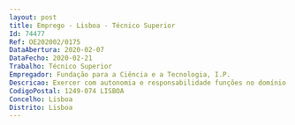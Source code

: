 ```yaml
--- 
layout: post
title: Emprego - Lisboa - Técnico Superior
Id: 74477
Ref: OE202002/0175
DataAbertura: 2020-02-07
DataFecho: 2020-02-21
Trabalho: Técnico Superior
Empregador: Fundação para a Ciência e a Tecnologia, I.P.
Descricao: Exercer com autonomia e responsabilidade funções no domínio de competências da FCT, na área do acompanhamento e controlo de processos de formação avançada e projetos de investigação financiados por Fundos Nacionais e ou cofinanciados Fundos Estruturais, nomeadamente as seguintes atividades  gestão corrente e acompanhamento da execução  análise da elegibilidade de despesas apresentadas pelos beneficiários e implementação de verificações de gestão com respeito pelos normativos aplicáveis  análise e elaboração de proposta de decisão dos pedidos submetidos pelos beneficiários, em consonância com os termos regulamentares aplicáveis  encerramento dos programas projetos, de acordo com os procedimentos estabelecidos  acompanhamento dos trabalhos de avaliação de candidaturas a financiamento de projetos de investigação e formação avançada.
CodigoPostal: 1249-074 LISBOA
Concelho: Lisboa
Distrito: Lisboa
--- 
```


